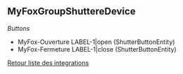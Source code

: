 ## MyFoxGroupShuttereDevice

*Buttons*
- MyFox-Ouverture LABEL-1|open (ShutterButtonEntity)
- MyFox-Fermeture LABEL-1|close (ShutterButtonEntity)


[Retour liste des integrations](../integration.md)
